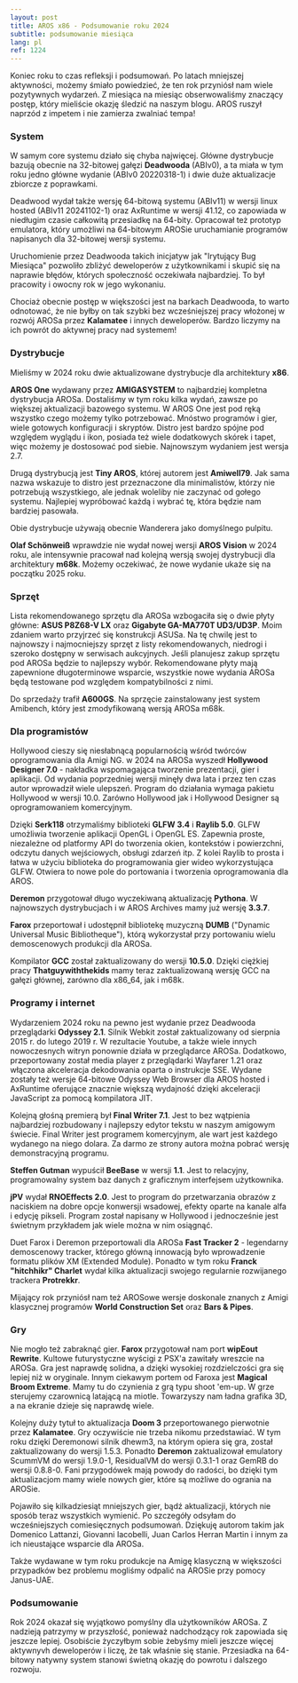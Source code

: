 ```yaml
---
layout: post
title: AROS x86 - Podsumowanie roku 2024
subtitle: podsumowanie miesiąca
lang: pl
ref: 1224
---
```


Koniec roku to czas refleksji i podsumowań. Po latach mniejszej aktywności, możemy śmiało powiedzieć, że ten rok przyniósł nam wiele pozytywnych wydarzeń. Z miesiąca na miesiąc obserwowaliśmy znaczący postęp, który mieliście okazję śledzić na naszym blogu. AROS ruszył naprzód z impetem i nie zamierza zwalniać tempa!


### System

W samym core systemu działo się chyba najwięcej. Główne dystrybucje bazują obecnie na 32-bitowej gałęzi **Deadwooda** (ABIv0), a ta miała w tym roku jedno główne wydanie (ABIv0 20220318-1) i dwie duże aktualizacje zbiorcze z poprawkami.

Deadwood wydał także wersję 64-bitową systemu (ABIv11) w wersji linux hosted (ABIv11 20241102-1) oraz AxRuntime w wersji 41.12, co zapowiada w niedługim czasie całkowitą przesiadkę na 64-bity. Opracował też prototyp emulatora, który umożliwi na 64-bitowym AROSie uruchamianie programów napisanych dla 32-bitowej wersji systemu. 

Uruchomienie przez Deadwooda takich inicjatyw jak "Irytujący Bug Miesiąca" pozwoliło zbliżyć deweloperów z użytkownikami i skupić się na naprawie błędów, których społeczność oczekiwała najbardziej. To był pracowity i owocny rok w jego wykonaniu.

Chociaż obecnie postęp w większości jest na barkach Deadwooda, to warto odnotować, że nie byłby on tak szybki bez wcześniejszej pracy włożonej w rozwój AROSa przez **Kalamatee** i innych deweloperów. Bardzo liczymy na ich powrót do aktywnej pracy nad systemem!


### Dystrybucje

Mieliśmy w 2024 roku dwie aktualizowane dystrybucje dla architektury **x86**.

**AROS One** wydawany przez **AMIGASYSTEM** to najbardziej kompletna dystrybucja AROSa. Dostaliśmy w tym roku kilka wydań, zawsze po większej aktualizacji bazowego systemu. W AROS One jest pod ręką wszystko czego możemy tylko potrzebować. Mnóstwo programów i gier, wiele gotowych konfiguracji i skryptów. Distro jest bardzo spójne pod względem wyglądu i ikon, posiada też wiele dodatkowych skórek i tapet, więc możemy je dostosować pod siebie. Najnowszym wydaniem jest wersja 2.7.

Drugą dystrybucją jest **Tiny AROS**, której autorem jest **Amiwell79**. Jak sama nazwa wskazuje to distro jest przeznaczone dla minimalistów, którzy nie potrzebują wszystkiego, ale jednak woleliby nie zaczynać od gołego systemu. Najlepiej wypróbować każdą i wybrać tę, która będzie nam bardziej pasowała.

Obie dystrybucje używają obecnie Wanderera jako domyślnego pulpitu.

**Olaf Schönweiß** wprawdzie nie wydał nowej wersji **AROS Vision** w 2024 roku, ale intensywnie pracował nad kolejną wersją swojej dystrybucji dla architektury **m68k**. Możemy oczekiwać, że nowe wydanie ukaże się na początku 2025 roku.

### Sprzęt

Lista rekomendowanego sprzętu dla AROSa wzbogaciła się o dwie płyty główne: **ASUS P8Z68-V LX** oraz **Gigabyte GA-MA770T UD3/UD3P**. Moim zdaniem warto przyjrzeć się konstrukcji ASUSa. Na tę chwilę jest to najnowszy i najmocniejszy sprzęt z listy rekomendowanych, niedrogi i szeroko dostępny w serwisach aukcyjnych. Jeśli planujesz zakup sprzętu pod AROSa będzie to najlepszy wybór. Rekomendowane płyty mają zapewnione długoterminowe wsparcie, wszystkie nowe wydania AROSa będą testowane pod względem kompatybilności z nimi.

Do sprzedaży trafił **A600GS**. Na sprzęcie zainstalowany jest system Amibench, który jest zmodyfikowaną wersją AROSa m68k.

### Dla programistów

Hollywood cieszy się niesłabnącą popularnością wśród twórców oprogramowania dla Amigi NG. w 2024 na AROSa wyszedł **Hollywood Designer 7.0** - nakładka wspomagająca tworzenie prezentacji, gier i aplikacji. Od wydania poprzedniej wersji minęły dwa lata i przez ten czas autor wprowadził wiele ulepszeń. Program do działania wymaga pakietu Hollywood w wersji 10.0. Zarówno Hollywood jak i Hollywood Designer są oprogramowaniem komercyjnym.

Dzięki **Serk118** otrzymaliśmy biblioteki **GLFW 3.4** i **Raylib 5.0**. GLFW umożliwia tworzenie aplikacji OpenGL i OpenGL ES. Zapewnia proste, niezależne od platformy API do tworzenia okien, kontekstów i powierzchni, odczytu danych wejściowych, obsługi zdarzeń itp. Z kolei Raylib to prosta i łatwa w użyciu biblioteka do programowania gier wideo wykorzystująca GLFW. Otwiera to nowe pole do portowania i tworzenia oprogramowania dla AROS.

**Deremon** przygotował długo wyczekiwaną aktualizację **Pythona**. W najnowszych dystrybucjach i w AROS Archives mamy już wersję **3.3.7**.

**Farox** przeportował i udostępnił bibliotekę muzyczną **DUMB** ("Dynamic Universal Music Bibliotheque"), którą wykorzystał przy portowaniu wielu demoscenowych produkcji dla AROSa.

Kompilator **GCC** został zaktualizowany do wersji **10.5.0**. Dzięki ciężkiej pracy **Thatguywiththekids** mamy teraz zaktualizowaną wersję GCC na gałęzi głównej, zarówno dla x86_64, jak i m68k.


### Programy i internet

Wydarzeniem 2024 roku na pewno jest wydanie przez Deadwooda przeglądarki **Odyssey 2.1**. Silnik Webkit został zaktualizowany od sierpnia 2015 r. do lutego 2019 r. W rezultacie Youtube, a także wiele innych nowoczesnych witryn ponownie działa w przeglądarce AROSa. Dodatkowo, przeportowany został media player z przeglądarki Wayfarer 1.21 oraz włączona akceleracja dekodowania oparta o instrukcje SSE. Wydane zostały też wersje 64-bitowe Odyssey Web Browser dla AROS hosted i AxRuntime oferujące znacznie większą wydajność dzięki akceleracji JavaScript za pomocą kompilatora JIT.

Kolejną głośną premierą był **Final Writer 7.1**. Jest to bez wątpienia najbardziej rozbudowany i najlepszy edytor tekstu w naszym amigowym świecie. Final Writer jest programem komercyjnym, ale wart jest każdego wydanego na niego dolara. Za darmo ze strony autora można pobrać wersję demonstracyjną programu.

**Steffen Gutman** wypuścił **BeeBase** w wersji **1.1**. Jest to relacyjny, programowalny system baz danych z graficznym interfejsem użytkownika.

**jPV** wydał **RNOEffects 2.0**. Jest to program do przetwarzania obrazów z naciskiem na dobre opcje konwersji wsadowej, efekty oparte na kanale alfa i edycję pikseli. Program został napisany w Hollywood i jednocześnie jest świetnym przykładem jak wiele można w nim osiągnąć.

Duet Farox i Deremon przeportowali dla AROSa **Fast Tracker 2** - legendarny demoscenowy tracker, którego główną innowacją było wprowadzenie formatu plików XM (Extended Module). Ponadto w tym roku **Franck "hitchhikr" Charlet** wydał kilka aktualizacji swojego regularnie rozwijanego trackera **Protrekkr**.

Mijający rok przyniósł nam też AROSowe wersje doskonale znanych z Amigi klasycznej programów **World Construction Set** oraz **Bars & Pipes**.


### Gry

Nie mogło też zabraknąć gier. **Farox** przygotował nam port **wipEout Rewrite**. Kultowe futurystyczne wyścigi z PSX'a zawitały wreszcie na AROSa. Gra jest naprawdę solidna, a dzięki wysokiej rozdzielczości gra się lepiej niż w oryginale. Innym ciekawym portem od Faroxa jest **Magical Broom Extreme**. Mamy tu do czynienia z grą typu shoot 'em-up. W grze sterujemy czarownicą latającą na miotle. Towarzyszy nam ładna grafika 3D, a na ekranie dzieje się naprawdę wiele.

Kolejny duży tytuł to aktualizacja **Doom 3** przeportowanego pierwotnie przez **Kalamatee**. Gry oczywiście nie trzeba nikomu przedstawiać. W tym roku dzięki Deremonowi silnik dhewm3, na którym opiera się gra, został zaktualizowany do wersji 1.5.3. Ponadto **Deremon** zaktualizował emulatory ScummVM do wersji 1.9.0-1, ResidualVM do wersji 0.3.1-1 oraz GemRB do wersji 0.8.8-0. Fani przygodówek mają powody do radości, bo dzięki tym aktualizacjom mamy wiele nowych gier, które są możliwe do ogrania na AROSie.

Pojawiło się kilkadziesiąt mniejszych gier, bądź aktualizacji, których nie sposób teraz wszystkich wymienić. Po szczegóły odsyłam do wcześniejszych comiesięcznych podsumowań. Dziękuję autorom takim jak Domenico Lattanzi, Giovanni Iacobelli, Juan Carlos Herran Martin i innym za ich nieustające wsparcie dla AROSa.

Także wydawane w tym roku produkcje na Amigę klasyczną w większości przypadków bez problemu mogliśmy odpalić na AROSie przy pomocy Janus-UAE.

### Podsumowanie

Rok 2024 okazał się wyjątkowo pomyślny dla użytkowników AROSa. Z nadzieją patrzymy w przyszłość, ponieważ nadchodzący rok zapowiada się jeszcze lepiej. Osobiście życzyłbym sobie żebyśmy mieli jeszcze więcej aktywnyvh deweloperów i liczę, że tak właśnie się stanie. Przesiadka na 64-bitowy natywny system stanowi świetną okazję do powrotu i dalszego rozwoju.
